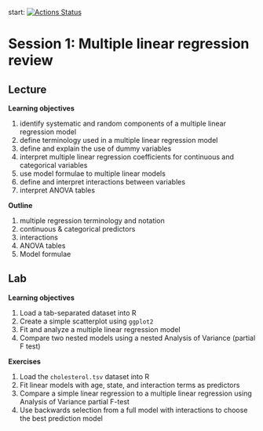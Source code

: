 start:   <!-- badges -->
  [![Actions Status](https://github.com/waldronbios2/session1/workflows/Render%20and%20Deploy%20pkgdown%20Website/badge.svg)](https://github.com/waldronbios2/session1/actions)
  <!-- badges: end -->

# Session 1: Multiple linear regression review

## Lecture

**Learning objectives**

1. identify systematic and random components of a multiple linear regression model
2. define terminology used in a multiple linear regression model
3. define and explain the use of dummy variables
4. interpret multiple linear regression coefficients for continuous and categorical variables
5. use model formulae to multiple linear models
6. define and interpret interactions between variables
7. interpret ANOVA tables


**Outline**

1. multiple regression terminology and notation
2. continuous & categorical predictors
3. interactions
4. ANOVA tables
5. Model formulae

## Lab

**Learning objectives**

1. Load a tab-separated dataset into R
2. Create a simple scatterplot using `ggplot2`
3. Fit and analyze a multiple linear regression model
4. Compare two nested models using a nested Analysis of Variance (partial F test)

**Exercises**

1. Load the `cholesterol.tsv` dataset into R
2. Fit linear models with age, state, and interaction terms as predictors
3. Compare a simple linear regression to a multiple linear regression using Analysis of Variance partial F-test
4. Use backwards selection from a full model with interactions to choose the best prediction model

